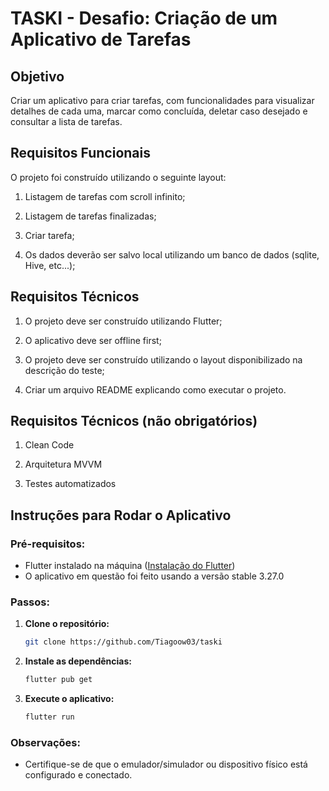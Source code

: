 # TASKI - Desafio: Criação de um Aplicativo de Tarefas

## Objetivo

Criar um aplicativo para criar tarefas, com funcionalidades para visualizar detalhes de cada uma, marcar como concluída, deletar caso desejado e consultar a lista de tarefas.

## Requisitos Funcionais

O projeto foi construído utilizando o seguinte layout:

1. Listagem de tarefas com scroll infinito;
   
3. Listagem de tarefas finalizadas;
   
5. Criar tarefa;
   
7. Os dados deverão ser salvo local utilizando um banco de dados (sqlite, Hive, etc...);

## Requisitos Técnicos

1. O projeto deve ser construído utilizando Flutter;

2. O aplicativo deve ser offline first;

4. O projeto deve ser construído utilizando o layout disponibilizado na descrição do teste;

5. Criar um arquivo README explicando como executar o projeto.

## Requisitos Técnicos (não obrigatórios)

1. Clean Code
   
3. Arquitetura MVVM
   
5. Testes automatizados

## Instruções para Rodar o Aplicativo

### Pré-requisitos:

- Flutter instalado na máquina ([Instalação do Flutter](https://flutter.dev/docs/get-started/install))
- O aplicativo em questão foi feito usando a versão stable 3.27.0

### Passos:

1.  **Clone o repositório:**

    ```sh
    git clone https://github.com/Tiagoow03/taski
    ```

2.  **Instale as dependências:**

    ```sh
    flutter pub get
    ```

4.  **Execute o aplicativo:**
    ```sh
    flutter run
    ```

### Observações:

- Certifique-se de que o emulador/simulador ou dispositivo físico está configurado e conectado.

